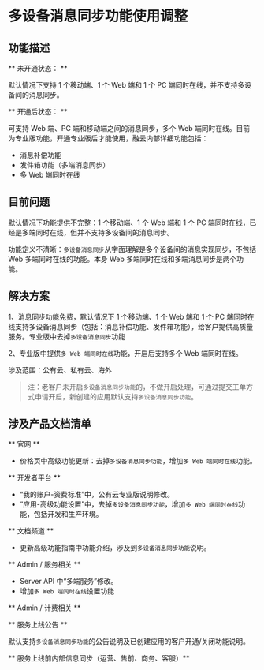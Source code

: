 # 多设备消息同步功能使用调整

## 功能描述

** 未开通状态：  **

默认情况下支持 1 个移动端、1 个 Web 端和 1 个 PC 端同时在线，并不支持多设备间的消息同步。

** 开通后状态： **

可支持 Web 端、PC 端和移动端之间的消息同步，多个 Web 端同时在线。目前为专业版功能，开通专业版后才能使用，融云内部详细功能包括：

* 消息补偿功能
* 发件箱功能（多端消息同步）
* 多 Web 端同时在线

## 目前问题

默认情况下功能提供不完整：1 个移动端、1 个 Web 端和 1 个 PC 端同时在线，已经是多端同时在线，但并不支持多设备间的消息同步。

功能定义不清晰：`多设备消息同步`从字面理解是多个设备间的消息实现同步，不包括 Web 多端同时在线的功能。本身 Web 多端同时在线和多端消息同步是两个功能。


## 解决方案

1、消息同步功能免费，默认情况下 1 个移动端、1 个 Web 端和 1 个 PC 端同时在线支持多设备消息同步（包括：消息补偿功能、发件箱功能），给客户提供高质量服务。专业版中去掉`多设备消息同步`功能

2、专业版中提供`多 Web 端同时在线`功能，开启后支持多个 Web 端同时在线。

涉及范围：公有云、私有云、海外

> 注：老客户未开启`多设备消息同步功能`的，不做开启处理，可通过提交工单方式申请开启，新创建的应用默认支持`多设备消息同步功能`。

## 涉及产品文档清单

** 官网 **

* 价格页中高级功能更新：去掉`多设备消息同步功能`，增加`多 Web 端同时在线`功能。

** 开发者平台 **

* “我的账户-资费标准”中，公有云专业版说明修改。
* “应用-高级功能设置”中，去掉`多设备消息同步功能`，增加`多 Web 端同时在线`功能，包括开发和生产环境。

** 文档频道 **

* 更新高级功能指南中功能介绍，涉及到`多设备消息同步功能`说明。

** Admin / 服务相关 **

* Server API 中“多端服务”修改。
* 增加`多 Web 端同时在线`设置功能

** Admin / 计费相关 **


** 服务上线公告 **

默认支持`多设备消息同步功能`的公告说明及已创建应用的客户开通/关闭功能说明。

** 服务上线前内部信息同步（运营、售前、商务、客服）**
